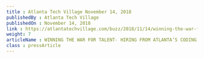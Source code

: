 ```yaml
---
title : Atlanta Tech Village November 14, 2018
publishedBy : Atlanta Tech Village
publishedOn : November 14, 2018
link : https://atlantatechvillage.com/buzz/2018/11/14/winning-the-war-for-talent-hiring-from-atlantas-coding-bootcamp/?preview=true
weight: 7
articleName : WINNING THE WAR FOR TALENT- HIRING FROM ATLANTA’S CODING BOOTCAMP
class : pressArticle
---
```

